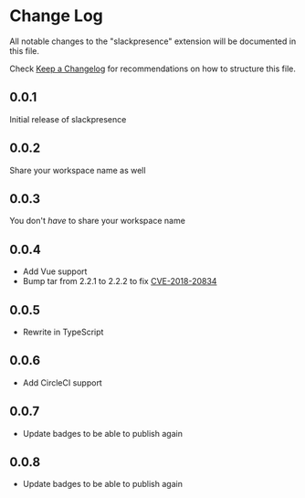 # Change Log

All notable changes to the "slackpresence" extension will be documented in this file.

Check [Keep a Changelog](http://keepachangelog.com/) for recommendations on how to structure this file.

## 0.0.1

Initial release of slackpresence

## 0.0.2

Share your workspace name as well

## 0.0.3

You don't _have_ to share your workspace name

## 0.0.4

* Add Vue support
* Bump tar from 2.2.1 to 2.2.2 to fix [CVE-2018-20834](https://nvd.nist.gov/vuln/detail/CVE-2018-20834)

## 0.0.5

* Rewrite in TypeScript

## 0.0.6

* Add CircleCI support

## 0.0.7

* Update badges to be able to publish again

## 0.0.8

* Update badges to be able to publish again
